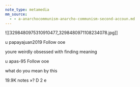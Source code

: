 ```yaml
---
note_type: metamedia
mm_source:
  - - a-anarchocommunism-anarcho-communism-second-accoun.md
---
```


![[3298480975310910477_3298480971108234078.jpg]]

u papayajuan2019 Follow ooe

youre weirdly obsessed with finding meaning

u apas-95 Follow ooe

what do you mean by this

19.9K notes »? D 2 e

